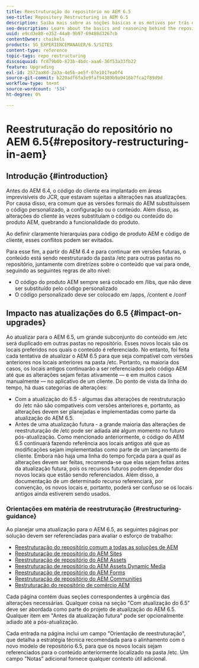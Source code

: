 ```yaml
---
title: Reestruturação do repositório no AEM 6.5
seo-title: Repository Restructuring in AEM 6.5
description: Saiba mais sobre as noções básicas e os motivos por trás da reestruturação do repositório no AEM 6.5
seo-description: Learn about the basics and reasoning behind the repository restructuring in AEM 6.5
uuid: e9cd3e88-e352-44a8-9b97-69488d3267cb
contentOwner: chaikels
products: SG_EXPERIENCEMANAGER/6.5/SITES
content-type: reference
topic-tags: repo_restructuring
discoiquuid: fc879b0b-823b-4bdc-aaa6-36f53a33fb22
feature: Upgrading
exl-id: 2572aa8d-2a3a-4e5b-ae5f-07e1017ea0f4
source-git-commit: b220adf6fa3e9faf94389b9a9416b7fca2f89d9d
workflow-type: tm+mt
source-wordcount: '534'
ht-degree: 0%

---
```


# Reestruturação do repositório no AEM 6.5{#repository-restructuring-in-aem}

## Introdução {#introduction}

Antes do AEM 6.4, o código do cliente era implantado em áreas imprevisíveis do JCR, que estavam sujeitas a alterações nas atualizações. Por causa disso, era comum que as versões formais do AEM substituíssem o código personalizado, a configuração ou o conteúdo. Além disso, as alterações do cliente às vezes substituíam o código ou conteúdo do produto AEM, quebrando a funcionalidade do produto.

Ao definir claramente hierarquias para código de produto AEM e código de cliente, esses conflitos podem ser evitados.

Para esse fim, a partir do AEM 6.4 e para continuar em versões futuras, o conteúdo está sendo reestruturado da pasta /etc para outras pastas no repositório, juntamente com diretrizes sobre o conteúdo que vai para onde, seguindo as seguintes regras de alto nível:

* O código do produto AEM sempre será colocado em /libs, que não deve ser substituído pelo código personalizado
* O código personalizado deve ser colocado em /apps, /content e /conf

## Impacto nas atualizações do 6.5 {#impact-on-upgrades}

Ao atualizar para o AEM 6.5, um grande subconjunto do conteúdo em /etc será duplicado em outras pastas no repositório. Esses novos locais são os locais preferidos nos quais o conteúdo é referenciado. No entanto, foi feita cada tentativa de atualizar o AEM 6.5 para que seja compatível com versões anteriores nos locais anteriores na pasta /etc. Portanto, na maioria dos casos, os locais antigos continuarão a ser referenciados pelo código AEM até que as alterações sejam feitas ativamente — e em muitos casos manualmente — no aplicativo de um cliente. Do ponto de vista da linha do tempo, há duas categorias de alterações:

* Com a atualização do 6.5 - algumas das alterações de reestruturação do /etc não são compatíveis com versões anteriores e, portanto, as alterações devem ser planejadas e implementadas como parte da atualização do AEM 6.5.
* Antes de uma atualização futura - a grande maioria das alterações de reestruturação de /etc pode ser adiada até algum momento no futuro pós-atualização. Como mencionado anteriormente, o código do AEM 6.5 continuará fazendo referência aos locais antigos até que as modificações sejam implementadas como parte de um lançamento de cliente. Embora não haja uma linha do tempo forçada para a qual as alterações devem ser feitas, recomenda-se que elas sejam feitas antes da atualização futura, pois os recursos futuros podem depender dos novos locais que estão sendo referenciados. Além disso, a documentação de um determinado recurso referenciará, por convenção, os novos locais e, portanto, poderá ser confuso se os locais antigos ainda estiverem sendo usados.

### Orientações em matéria de reestruturação {#restructuring-guidance}

Ao planejar uma atualização para o AEM 6.5, as seguintes páginas por solução devem ser referenciadas para avaliar o esforço de trabalho:

* [Reestruturação do repositório comum a todas as soluções de AEM](/help/sites-deploying/all-repository-restructuring-in-aem-6-5.md)
* [Reestruturação de repositório do AEM Sites](/help/sites-deploying/sites-repository-restructuring-in-aem-6-5.md)
* [Reestruturação de repositório do AEM Assets](/help/sites-deploying/assets-repository-restructuring-in-aem-6-5.md)
* [Reestruturação de repositório do AEM Assets Dynamic Media](/help/sites-deploying/dynamicmedia-repository-restructuring-in-aem-6-5.md)
* [Reestruturação de repositório do AEM Forms](/help/sites-deploying/forms-repository-restructuring-in-aem-6-5.md)
* [Reestruturação de repositório do AEM Communities](/help/sites-deploying/communities-repository-restructuring-in-aem-6-5.md)
* [Restruturação do repositório de comércio AEM](/help/sites-deploying/ecommerce-repository-restructuring-in-aem-6-5.md)

Cada página contém duas seções correspondentes à urgência das alterações necessárias. Qualquer coisa na seção &quot;Com atualização do 6.5&quot; deve ser abordada como parte do projeto de atualização do AEM 6.5. Qualquer item em &quot;Antes da atualização futura&quot; pode ser opcionalmente adiado até a pós-atualização.

Cada entrada na página inclui um campo &quot;Orientação de reestruturação&quot;, que detalha a estratégia técnica recomendada para o alinhamento com o novo modelo de repositório 6.5, para que os novos locais sejam referenciados para o conteúdo anteriormente localizado na pasta /etc. Um campo &quot;Notas&quot; adicional fornece qualquer contexto útil adicional.
